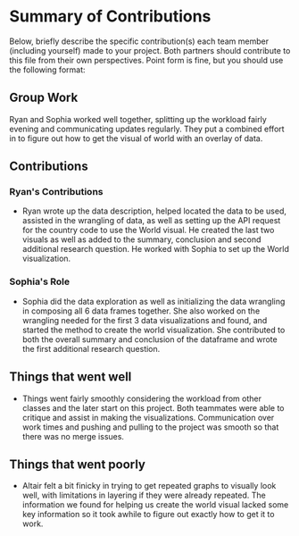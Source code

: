 # Summary of Contributions

Below, briefly describe the specific contribution(s) each team member (including yourself) made to your project. 
Both partners should contribute to this file from their own perspectives.
Point form is fine, but you should use the following format:

## Group Work

Ryan and Sophia worked well together, splitting up the workload fairly evening and communicating updates regularly.  They put a combined effort in to figure out how to get the visual of world with an overlay of data.

## Contributions

### Ryan's Contributions

- Ryan wrote up the data description, helped located the data to be used, assisted in the wrangling of data, as well as setting up the API request for the country code to use the World visual.  He created the last two visuals as well as added to the summary, conclusion and second additional research question. He worked with Sophia to set up the World visualization.  

### Sophia's Role

- Sophia did the data exploration as well as initializing the data wrangling in composing all 6 data frames together.  She also worked on the wrangling needed for the first 3 data visualizations and found, and started the method to create the world visualization.  She contributed to both the overall summary and conclusion of the dataframe and wrote the first additional research question.

## Things that went well

- Things went fairly smoothly considering the workload from other classes and the later start on this project.  Both teammates were able to critique and assist in making the visualizations. Communication over work times and pushing and pulling to the project was smooth so that there was no merge issues.

## Things that went poorly

- Altair felt a bit finicky in trying to get repeated graphs to visually look well, with limitations in layering if they were already repeated.  The information we found for helping us create the world visual lacked some key information so it took awhile to figure out exactly how to get it to work. 